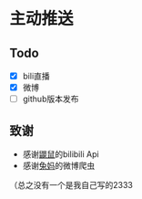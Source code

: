 # 主动推送

## Todo

- [x] bili直播
- [x] 微博
- [ ] github版本发布

## 致谢

- 感谢[鼹鼠](https://github.com/mole828)的bilibili Api
- 感谢[兔妈](https://github.com/vivien8261)的微博爬虫

（总之没有一个是我自己写的2333
